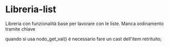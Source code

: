 # Libreria-list

Libreria con funzionalità base per lavorare con le liste.
Manca ordinamento tramite chiave

quando si usa nodo_get_val() è necessario fare un cast dell'item retrituito;
